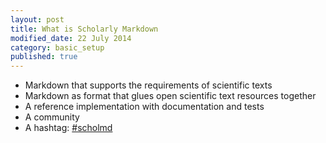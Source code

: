 ```yaml
---
layout: post
title: What is Scholarly Markdown
modified_date: 22 July 2014
category: basic_setup
published: true
---
```

<!--more-->

* Markdown that supports the requirements of scientific texts
* Markdown as format that glues open scientific text resources together
* A reference implementation with documentation and tests
* A community
* A hashtag: [#scholmd](https://twitter.com/search?q=%23scholmd&src=typd)
